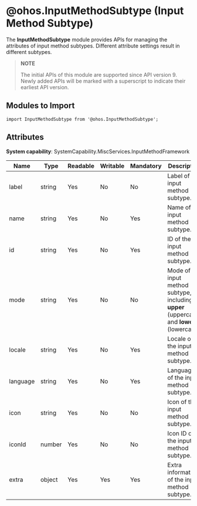 # @ohos.InputMethodSubtype (Input Method Subtype)

The **InputMethodSubtype** module provides APIs for managing the attributes of input method subtypes. Different attribute settings result in different subtypes.

> **NOTE**
>
>The initial APIs of this module are supported since API version 9. Newly added APIs will be marked with a superscript to indicate their earliest API version.

## Modules to Import

```
import InputMethodSubtype from '@ohos.InputMethodSubtype';
```

## Attributes

 **System capability**: SystemCapability.MiscServices.InputMethodFramework

| Name| Type| Readable| Writable| Mandatory| Description|
| -------- | -------- | -------- | -------- | -------- | -------- |
| label | string | Yes| No| No| Label of the input method subtype.|
| name | string | Yes| No| Yes| Name of the input method subtype.|
| id | string | Yes| No| Yes| ID of the input method subtype.|
| mode | string | Yes| No| No| Mode of the input method subtype, including **upper** (uppercase) and **lower** (lowercase).|
| locale | string | Yes| No| Yes| Locale of the input method subtype.|
| language | string | Yes| No| Yes| Language of the input method subtype.|
| icon | string | Yes| No| No| Icon of the input method subtype.|
| iconId | number | Yes| No| No| Icon ID of the input method subtype.|
| extra | object | Yes| Yes| Yes| Extra information of the input method subtype.|
